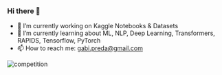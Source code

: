 ### Hi there 👋


- 🔭 I’m currently working on Kaggle Notebooks & Datasets
- 🌱 I’m currently learning about ML, NLP, Deep Learning, Transformers, RAPIDS, Tensorflow, PyTorch
- 📫 How to reach me: gabi.preda@gmail.com

![competition](https://road-to-kaggle-grandmaster.vercel.app/api/badges/{gpreda}/competition)
